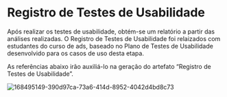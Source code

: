 # Registro de Testes de Usabilidade

Após realizar os testes de usabilidade, obtém-se um relatório a partir das análises realizadas. O Registro de Testes de Usabilidade foi relaizados com estudantes do curso de ads, baseado no Plano de Testes de Usabilidade desenvolvido para os casos de uso desta etapa.

As referências abaixo irão auxiliá-lo na geração do artefato “Registro de Testes de Usabilidade”.

![168495149-390d97ca-73a6-414d-8952-4042d4bd8c73](https://user-images.githubusercontent.com/90878497/173242939-f2ba9cca-da04-4c6c-a867-1a97a01e7f30.png)
